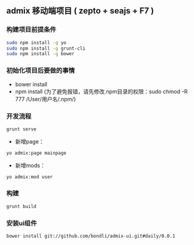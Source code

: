 ## admix 移动端项目 ( zepto + seajs + F7 )

### 构建项目前提条件
```bash
sudo npm install -g yo
sudo npm install -g grunt-cli
sudo npm install -g bower
```

### 初始化项目后要做的事情
* bower install
* npm install (为了避免报错，请先修改.npm目录的权限：sudo chmod -R 777 /User/用户名/.npm/)

### 开发流程

```bash
grunt serve
```

* 新增page：
```bash
yo admix:page mainpage
```

* 新增mods：
```bash
yo admix:mod user
```

### 构建
```bash
grunt build
```

### 安装ui组件
```bash
bower install git://github.com/bondli/admix-ui.git#daily/0.0.1
```
